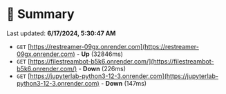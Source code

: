 # 📖 Summary
Last updated: **6/17/2024, 5:30:47 AM**

- `GET` [https://restreamer-09gx.onrender.com](https://restreamer-09gx.onrender.com) - **Up** (32846ms)
- `GET` [https://filestreambot-b5k6.onrender.com/](https://filestreambot-b5k6.onrender.com/) - **Down** (226ms)
- `GET` [https://jupyterlab-python3-12-3.onrender.com](https://jupyterlab-python3-12-3.onrender.com) - **Down** (147ms)
